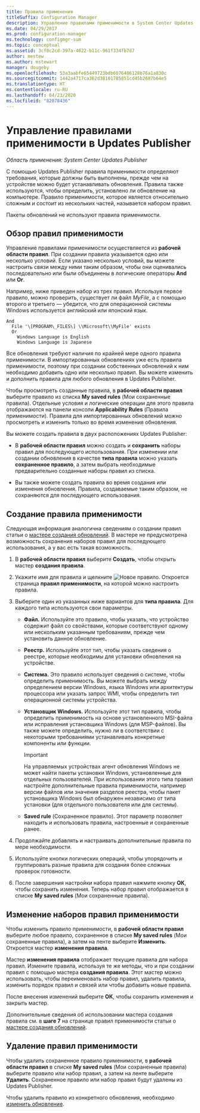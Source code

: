 ```yaml
---
title: Правила применения
titleSuffix: Configuration Manager
description: Управление правилами применимости в System Center Updates Publisher
ms.date: 04/29/2017
ms.prod: configuration-manager
ms.technology: configmgr-sum
ms.topic: conceptual
ms.assetid: 3cf0c2cd-397a-4622-b11c-961f334fb7d7
author: mestew
ms.author: mstewart
manager: dougeby
ms.openlocfilehash: 53a3aabfe65449723bdb6076486128b76a1a830c
ms.sourcegitcommit: 1442a4717ca362d38101785851cd45b2687b64e5
ms.translationtype: HT
ms.contentlocale: ru-RU
ms.lasthandoff: 04/23/2020
ms.locfileid: "82078436"
---
```

# <a name="manage-applicability-rules-in-updates-publisher"></a>Управление правилами применимости в Updates Publisher

*Область применения: System Center Updates Publisher*

С помощью Updates Publisher правила применимости определяют требования, которые должны быть выполнены, прежде чем на устройстве можно будет устанавливать обновления. Правила также используются, чтобы определить, установлено ли обновление на компьютере. Правило применимости, которое является относительно сложным и состоит из нескольких частей, называется набором правил.

Пакеты обновлений не используют правила применимости.

## <a name="overview-of-applicability-rules"></a>Обзор правил применимости
Управление правилами применимости осуществляется из **рабочей области правил**. При создании правила указывается одно или несколько условий. Если указано несколько условий, вы можете настроить связи между ними таким образом, чтобы они оценивались последовательно или были объединены в логические операторы **And** или **Or**.

Например, ниже приведен набор из трех правил. Используя первое правило, можно проверить, существует ли файл *MyFile*, а с помощью второго и третьего — убедится, что для операционной системы Windows используется английский или японский язык.

``` Example
And  
  File '\[PROGRAM\_FILES\] \\Microsoft\\MyFile' exists  
  Or  
    Windows Language is English
    Windows Language is Japanese
```

Все обновления требуют наличия по крайней мере одного правила применимости. В импортированных обновлениях уже есть правила применимости, поэтому при создании собственных обновлений к ним необходимо добавить одно или несколько правил. Вы можете изменить и дополнить правила для любого обновления в Updates Publisher.

Чтобы просмотреть созданные правила, в **рабочей области правил** выберите правило из списка **My saved rules** (Мои сохраненные правила). Отдельные условия и логические операции для этого правила отображаются на панели консоли **Applicability Rules** (Правила применимости). Правила для импортированных обновлений можно просмотреть и изменить только во время изменения обновления.

Вы можете создать правила в двух расположениях Updates Publisher:

-   В **рабочей области правил** можно создать и **сохранить** наборы правил для последующего использования. При изменении или создании обновления в качестве **типа правила** можно указать **сохраненное правило**, а затем выбрать необходимые предварительно созданные наборы правил из списка.

-   Вы также можете создать правила во время создания или изменения обновления. Правила, создаваемые таким образом, не сохраняются для последующего использования.

## <a name="create-applicability-rule"></a>Создание правила применимости
Следующая информация аналогична сведениям о создании правил статьи о [мастере создания обновлений](create-updates-with-updates-publisher.md#use-the-create-update-wizard). В мастере не предусмотрена возможность сохранения наборов правил для последующего использования, а у вас есть такая возможность.

1. В **рабочей области правил** выберите **Создать**, чтобы открыть мастер **создания правила**.

2. Укажите имя для правила и щелкните ![Новое правило](media/newrule.png). Откроется страница **правил применимости**, на которой можно настроить правила.

3. Выберите один из указанных ниже вариантов для **типа правила**. Для каждого типа используются свои параметры.

   - **Файл.** Используйте это правило, чтобы указать, что устройство содержит файл со свойствами, которые соответствуют одному или нескольким указанным требованиям, прежде чем установить данное обновление.

   - **Реестр.** Используйте этот тип, чтобы указать сведения о реестре, которые необходимы для установки обновления на устройстве.

   - **Система.** Это правило использует сведения о системе, чтобы определить применимость. Вы можете выбрать между определением версии Windows, языка Windows или архитектуры процессора или указать запрос WMI, чтобы определить тип операционной системы устройства.

   - **Установщик Windows.** Используйте этот тип правила, чтобы определить применимость на основе установленного MSI-файла или исправления установщика Windows (для MSP-файлов). Вы также можете определить, нужно ли в соответствии с некоторыми требованиями устанавливать конкретные компоненты или функции.

     > [!IMPORTANT]   
     > На управляемых устройствах агент обновления Windows не может найти пакеты установки Windows, установленные для отдельных пользователей. При использовании этого типа правил настройте дополнительные правила применимости, например версии файлов или значения разделов реестра, чтобы пакет установщика Windows был обнаружен независимо от типа установки (для отдельного пользователя или для системы).

   - **Saved rule** (Сохраненное правило). Этот параметр позволяет находить и использовать правила, настроенные и сохраненные ранее.

4. Продолжайте добавлять и настраивать дополнительные правила по мере необходимости.

5. Используйте кнопки логических операций, чтобы упорядочить и группировать разные правила для создания более сложных проверок готовности.

6. После завершения настройки набора правил нажмите кнопку **ОК**, чтобы сохранить изменения. Теперь набор правил отображается в списке **My saved rules** (Мои сохраненные правила).

## <a name="edit-applicability-rule-sets"></a>Изменение наборов правил применимости
Чтобы изменить правило применимости, в **рабочей области правил** выберите любое правило, сохраненное в списке **My saved rules** (Мои сохраненные правила), а затем на ленте выберите **Изменить**. Откроется мастер **изменения правила**.

Мастер **изменения правила** отображает текущие правила для набора правил. Измените правила, используя те же методы, что и при создании правил с помощью мастера **создания правила**. Этот мастер можно использовать, чтобы переименовать набор правил, удалить правила, изменить порядок правил и связей или чтобы добавить новые правила.

После внесения изменений выберите **ОК**, чтобы сохранить изменения и закрыть мастер.

Дополнительные сведения об использовании мастера создания правила см. в **шаге 7** на странице правил применимости статьи о [мастере создания обновлений](create-updates-with-updates-publisher.md#use-the-create-update-wizard).

## <a name="delete-applicability-rules"></a>Удаление правил применимости
Чтобы удалить сохраненное правило применимости, в **рабочей области правил** в списке **My saved rules** (Мои сохраненные правила) выберите правило или набор правил, а затем на ленте выберите **Удалить**. Сохраненное правило или набор правил будут удалены из Updates Publisher.

Чтобы удалить правило из конкретного обновления, необходимо [изменить обновление](manage-updates-with-updates-publisher.md#edit-updates-and-bundles).
